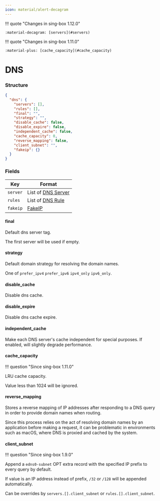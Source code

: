 ```yaml
---
icon: material/alert-decagram
---
```


!!! quote "Changes in sing-box 1.12.0"

    :material-decagram: [servers](#servers)

!!! quote "Changes in sing-box 1.11.0"

    :material-plus: [cache_capacity](#cache_capacity)

# DNS

### Structure

```json
{
  "dns": {
    "servers": [],
    "rules": [],
    "final": "",
    "strategy": "",
    "disable_cache": false,
    "disable_expire": false,
    "independent_cache": false,
    "cache_capacity": 0,
    "reverse_mapping": false,
    "client_subnet": "",
    "fakeip": {}
  }
}

```

### Fields

| Key      | Format                          |
|----------|---------------------------------|
| `server` | List of [DNS Server](./server/) |
| `rules`  | List of [DNS Rule](./rule/)     |
| `fakeip` | [FakeIP](./fakeip/)             |

#### final

Default dns server tag.

The first server will be used if empty.

#### strategy

Default domain strategy for resolving the domain names.

One of `prefer_ipv4` `prefer_ipv6` `ipv4_only` `ipv6_only`.

#### disable_cache

Disable dns cache.

#### disable_expire

Disable dns cache expire.

#### independent_cache

Make each DNS server's cache independent for special purposes. If enabled, will slightly degrade performance.

#### cache_capacity

!!! question "Since sing-box 1.11.0"

LRU cache capacity.

Value less than 1024 will be ignored.

#### reverse_mapping

Stores a reverse mapping of IP addresses after responding to a DNS query in order to provide domain names when routing.

Since this process relies on the act of resolving domain names by an application before making a request, it can be
problematic in environments such as macOS, where DNS is proxied and cached by the system.

#### client_subnet

!!! question "Since sing-box 1.9.0"

Append a `edns0-subnet` OPT extra record with the specified IP prefix to every query by default.

If value is an IP address instead of prefix, `/32` or `/128` will be appended automatically.

Can be overrides by `servers.[].client_subnet` or `rules.[].client_subnet`.
